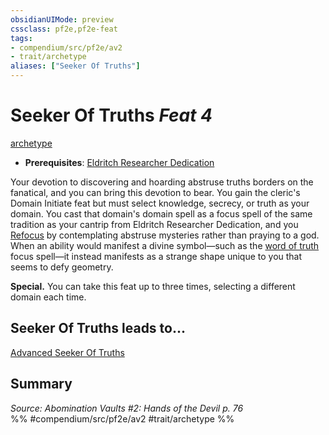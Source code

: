 ```yaml
---
obsidianUIMode: preview
cssclass: pf2e,pf2e-feat
tags:
- compendium/src/pf2e/av2
- trait/archetype
aliases: ["Seeker Of Truths"]
---
```

# Seeker Of Truths  *Feat 4*  
[archetype](/rules/traits/archetype.md)  

- **Prerequisites**: [Eldritch Researcher Dedication](/compendium/feats/eldritch-researcher-dedication-av2.md)

Your devotion to discovering and hoarding abstruse truths borders on the fanatical, and you can bring this devotion to bear. You gain the cleric's Domain Initiate feat but must select knowledge, secrecy, or truth as your domain. You cast that domain's domain spell as a focus spell of the same tradition as your cantrip from Eldritch Researcher Dedication, and you [Refocus](/rules/actions/refocus.md) by contemplating abstruse mysteries rather than praying to a god. When an ability would manifest a divine symbol—such as the [word of truth](/compendium/spells/word-of-truth.md) focus spell—it instead manifests as a strange shape unique to you that seems to defy geometry.

**Special.** You can take this feat up to three times, selecting a different domain each time.

## Seeker Of Truths leads to...

[Advanced Seeker Of Truths](/compendium/feats/advanced-seeker-of-truths-av2.md)

## Summary

*Source: Abomination Vaults #2: Hands of the Devil p. 76*  
%% #compendium/src/pf2e/av2 #trait/archetype %%